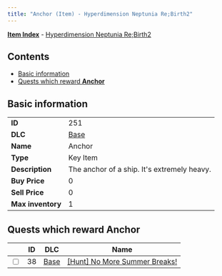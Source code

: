 ```yaml
---
title: "Anchor (Item) - Hyperdimension Neptunia Re;Birth2"
---
```


[**Item Index**](/neptunia/rb2/item/index.html) - [Hyperdimension Neptunia Re;Birth2](/neptunia/rb2)

## Contents

- [Basic information](#basic-information)
- [Quests which reward **Anchor**](#quests-which-reward-anchor)

## Basic information

|   |   |
| -- | -- |
| **ID** | 251 |
| **DLC** | [Base](/neptunia/rb2/dlc/0-base.html) |
| **Name** | Anchor |
| **Type** | Key Item |
| **Description** | The anchor of a ship. It's extremely heavy. |
| **Buy Price** | 0 |
| **Sell Price** | 0 |
| **Max inventory** | 1 |

## Quests which reward **Anchor**

|    | ID | DLC | Name |
| -- | -- | --- | ---- |
| <input type="checkbox" id="rb2-quest-0-38" class="trackbox" /> | 38 | [Base](/neptunia/rb2/dlc/0-base.html) | [[Hunt] No More Summer Breaks!](/neptunia/rb2/quest/0-38-hunt-no-more-summer-breaks.html) |